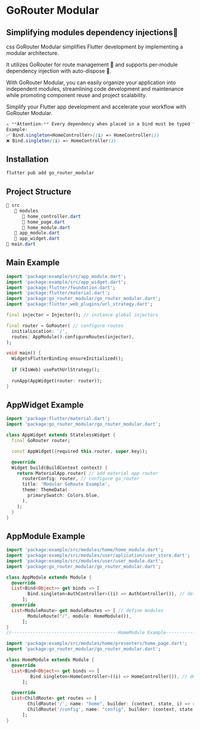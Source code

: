 
# GoRouter Modular
## Simplifying modules dependency injections💉
css
GoRouter Modular simplifies Flutter development by implementing a modular architecture.

It utilizes GoRouter for route management 🧩 and supports per-module dependency injection with auto-dispose 💉.

With GoRouter Modular, you can easily organize your application into independent modules, streamlining code development and maintenance while promoting component reuse and project scalability.

Simplify your Flutter app development and accelerate your workflow with GoRouter Modular.

```css
⚠️ **Attention:** Every dependency when placed in a bind must be typed for correct operation.
Example:
✅ Bind.singleton<HomeController>((i) => HomeController())
❌ Bind.singleton((i) => HomeController())
```

## Installation

```bash
flutter pub add go_router_modular
````
## Project Structure
```css
📁 src
   📁 modules
      📄 home_controller.dart
      📄 home_page.dart
      📄 home_module.dart
   📄 app_module.dart
   📄 app_widget.dart
📄 main.dart
```

## Main Example
```dart
import 'package:example/src/app_module.dart';
import 'package:example/src/app_widget.dart';
import 'package:flutter/foundation.dart';
import 'package:flutter/material.dart';
import 'package:go_router_modular/go_router_modular.dart';
import 'package:flutter_web_plugins/url_strategy.dart';

final injector = Injector(); // instance global injectors

final router = GoRouter( // configure routes
  initialLocation: '/',
  routes: AppModule().configureRoutes(injector),
);

void main() {
  WidgetsFlutterBinding.ensureInitialized();
  
  if (kIsWeb) usePathUrlStrategy();
  
  runApp(AppWidget(router: router));
}
````
## AppWidget Example
```dart
import 'package:flutter/material.dart';
import 'package:go_router_modular/go_router_modular.dart';

class AppWidget extends StatelessWidget {
  final GoRouter router;

  const AppWidget({required this.router, super.key});

  @override
  Widget build(BuildContext context) {
    return MaterialApp.router( // add material app router
      routerConfig: router, // configure go_router
      title: 'Modular GoRoute Example',
      theme: ThemeData(
        primarySwatch: Colors.blue,
      ),
    );
  }
}
```
## AppModule Example

```dart
import 'package:example/src/modules/home/home_module.dart';
import 'package:example/src/modules/user/aplication/user_store.dart';
import 'package:example/src/modules/user/user_module.dart';
import 'package:go_router_modular/go_router_modular.dart';

class AppModule extends Module {
  @override
  List<Bind<Object>> get binds => [
        Bind.singleton<AuthController>((i) => AuthController()), // define binds global in app_module
      ];
  @override
  List<ModuleRoute> get moduleRoutes => [ // define modules
        ModuleRoute("/", module: HomeModule()),
      ];
}
//----------------------------------------HomeModule Example---------------------------------------------

import 'package:example/src/modules/home/presenters/home_page.dart';
import 'package:go_router_modular/go_router_modular.dart';

class HomeModule extends Module {
  @override
  List<Bind<Object>> get binds => [
         Bind.singleton<HomeController>((i) => HomeController()), // define binds the module
      ];

  @override
  List<ChildRoute> get routes => [
        ChildRoute('/', name: "home", builder: (context, state, i) => const HomePage()), // define routes
        ChildRoute('/config', name: "config", builder: (context, state, i) => const ConfigPage()),
      ];
}
```
